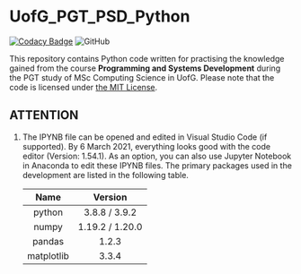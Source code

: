 # UofG_PGT_PSD_Python

[![Codacy Badge](https://app.codacy.com/project/badge/Grade/625d1a1a589445c1a55461e7182a5dea)](https://www.codacy.com/gh/ArvinZJC/UofG_PGT_PSD_Python/dashboard?utm_source=github.com&amp;utm_medium=referral&amp;utm_content=ArvinZJC/UofG_PGT_PSD_Python&amp;utm_campaign=Badge_Grade)
![GitHub](https://img.shields.io/github/license/ArvinZJC/UofG_PGT_PSD_Python)

This repository contains Python code written for practising the knowledge gained from the course **Programming and Systems Development** during the PGT study of MSc Computing Science in UofG. Please note that the code is licensed under [the MIT License](./LICENSE).

## ATTENTION

1. The IPYNB file can be opened and edited in Visual Studio Code (if supported). By 6 March 2021, everything looks good with the code editor (Version: 1.54.1). As an option, you can also use Jupyter Notebook in Anaconda to edit these IPYNB files. The primary packages used in the development are listed in the following table.

    | Name | Version |
    | :--: | :--: |
    | python | 3.8.8 / 3.9.2 |
    | numpy | 1.19.2 / 1.20.0 |
    | pandas | 1.2.3 |
    | matplotlib | 3.3.4 |
